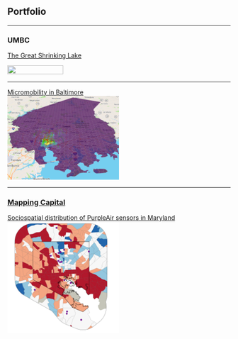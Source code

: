 ## Portfolio

---

### UMBC

[The Great Shrinking Lake](/381_proj)
<p><a href="/381_proj"> <img src="381_proj/images/true_color.gif" width = "50%" height = "50%"/> </a></p>

---

[Micromobility in Baltimore](/finalproj/index.md) <br/>
<img src="finalproj/images/Screenshot 2022-05-09 131724.png" width = "50%" height = "50%"/>

---

### [Mapping Capital](https://mapping.capital)

[Sociospatial distribution of PurpleAir sensors in Maryland](/dss/purple.md) <br/>
<img src="images/it worked MHI.png?raw=true" width = "50%" height = "50%"/>